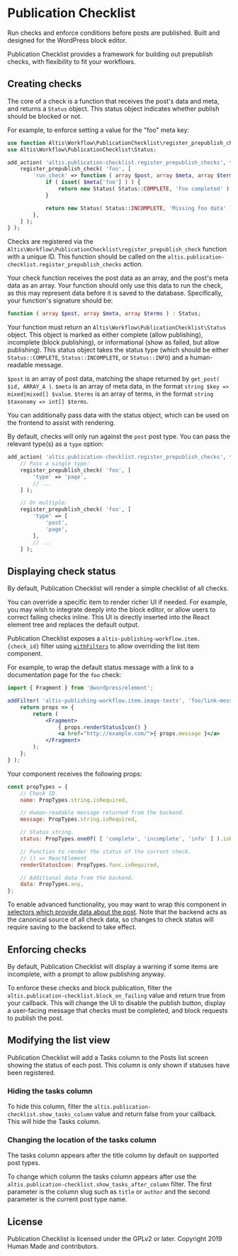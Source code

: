# Publication Checklist

Run checks and enforce conditions before posts are published. Built and designed for the WordPress block editor.

Publication Checklist provides a framework for building out prepublish checks, with flexibility to fit your workflows.


## Creating checks

The core of a check is a function that receives the post's data and meta, and returns a `Status` object. This status object indicates whether publish should be blocked or not.

For example, to enforce setting a value for the "foo" meta key:

```php
use function Altis\Workflow\PublicationChecklist\register_prepublish_check;
use Altis\Workflow\PublicationChecklist\Status;

add_action( 'altis.publication-checklist.register_prepublish_checks', function () {
	register_prepublish_check( 'foo', [
		'run_check' => function ( array $post, array $meta, array $terms ) : Status {
			if ( isset( $meta['foo'] ) ) {
				return new Status( Status::COMPLETE, 'Foo completed' );
			}

			return new Status( Status::INCOMPLETE, 'Missing foo data' );
		},
	] );
} );
```

Checks are registered via the `Altis\Workflow\PublicationChecklist\register_prepublish_check` function with a unique ID. This function should be called on the `altis.publication-checklist.register_prepublish_checks` action.

Your check function receives the post data as an array, and the post's meta data as an array. Your function should only use this data to run the check, as this may represent data before it is saved to the database. Specifically, your function's signature should be:

```php
function ( array $post, array $meta, array $terms ) : Status;
```

Your function must return an `Altis\Workflow\PublicationChecklist\Status` object. This object is marked as either complete (allow publishing), incomplete (block publishing), or informational (show as failed, but allow publishing). This status object takes the status type (which should be either `Status::COMPLETE`, `Status::INCOMPLETE`, or `Status::INFO`) and a human-readable message.

`$post` is an array of post data, matching the shape returned by `get_post( $id, ARRAY_A )`. `$meta` is an array of meta data, in the format `string $key => mixed|mixed[] $value`. `$terms` is an array of terms, in the format `string $taxonomy => int[] $terms`.

You can additionally pass data with the status object, which can be used on the frontend to assist with rendering.

By default, checks will only run against the `post` post type. You can pass the relevant type(s) as a `type` option:

```php
add_action( 'altis.publication-checklist.register_prepublish_checks', function () {
	// Pass a single type:
	register_prepublish_check( 'foo', [
		'type' => 'page',
		// ...
	] );

	// Or multiple:
	register_prepublish_check( 'foo', [
		'type' => [
			'post',
			'page',
		],
		// ...
	] );
```


## Displaying check status

By default, Publication Checklist will render a simple checklist of all checks.

You can override a specific item to render richer UI if needed. For example, you may wish to integrate deeply into the block editor, or allow users to correct failing checks inline. This UI is directly inserted into the React element tree and replaces the default output.

Publication Checklist exposes a `altis-publishing-workflow.item.{check_id}` filter using [`withFilters`](https://github.com/WordPress/gutenberg/tree/master/packages/components/src/higher-order/with-filters) to allow overriding the list item component.

For example, to wrap the default status message with a link to a documentation page for the `foo` check:

```jsx
import { Fragment } from '@wordpress/element';

addFilter( 'altis-publishing-workflow.item.image-texts', 'foo/link-message', () => {
	return props => {
		return (
			<Fragment>
				{ props.renderStatusIcon() }
				<a href="http://example.com/">{ props.message }</a>
			</Fragment>
		);
	};
} );
```

Your component receives the following props:

```jsx
const propTypes = {
	// Check ID.
	name: PropTypes.string.isRequired,

	// Human-readable message returned from the backend.
	message: PropTypes.string.isRequired,

	// Status string.
	status: PropTypes.oneOf( [ 'complete', 'incomplete', 'info' ] ).isRequired,

	// Function to render the status of the current check.
	// () => ReactElement
	renderStatusIcon: PropTypes.func.isRequired,

	// Additional data from the backend.
	data: PropTypes.any,
};
```

To enable advanced functionality, you may want to wrap this component in [selectors which provide data about the post](https://developer.wordpress.org/block-editor/data/data-core-block-editor/). Note that the backend acts as the canonical source of all check data, so changes to check status will require saving to the backend to take effect.


## Enforcing checks

By default, Publication Checklist will display a warning if some items are incomplete, with a prompt to allow publishing anyway.

To enforce these checks and block publication, filter the `altis.publication-checklist.block_on_failing` value and return true from your callback. This will change the UI to disable the publish button, display a user-facing message that checks must be completed, and block requests to publish the post.


## Modifying the list view

Publication Checklist will add a Tasks column to the Posts list screen showing the status of each post. This column is only shown if statuses have been registered.

### Hiding the tasks column

To hide this column, filter the `altis.publication-checklist.show_tasks_column` value and return false from your callback. This will hide the Tasks column.

### Changing the location of the tasks column

The tasks column appears after the title column by default on supported post types.

To change which column the tasks column appears after use the `altis.publication-checklist.show_tasks_after_column` filter. The first parameter is the column slug such as `title` or `author` and the second parameter is the current post type name.


## License

Publication Checklist is licensed under the GPLv2 or later. Copyright 2019 Human Made and contributors.

